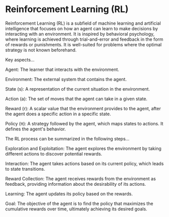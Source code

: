 # Reinforcement Learning (RL)

Reinforcement Learning (RL) is a subfield of machine learning and artificial intelligence that focuses on how an agent can learn to make decisions by interacting with an environment. It is inspired by behavioral psychology, where learning is achieved through trial-and-error and feedback in the form of rewards or punishments. It is well-suited for problems where the optimal strategy is not known beforehand.

Key aspects…

Agent: The learner that interacts with the environment.

Environment: The external system that contains the agent.

State (s): A representation of the current situation in the environment.

Action (a): The set of moves that the agent can take in a given state.

Reward (r): A scalar value that the environment provides to the agent, after the agent does a specific action in a specific state.

Policy (π): A strategy followed by the agent, which maps states to actions. It defines the agent's behavior.

The RL process can be summarized in the following steps…

Exploration and Exploitation: The agent explores the environment by taking different actions to discover potential rewards.

Interaction: The agent takes actions based on its current policy, which leads to state transitions.

Reward Collection: The agent receives rewards from the environment as feedback, providing information about the desirability of its actions.

Learning: The agent updates its policy based on the rewards.

Goal: The objective of the agent is to find the policy that maximizes the cumulative rewards over time, ultimately achieving its desired goals.
